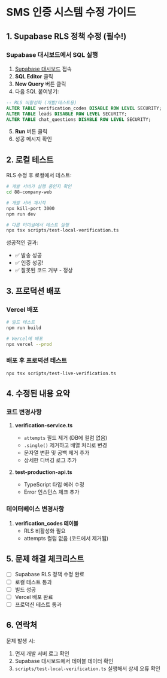 # SMS 인증 시스템 수정 가이드

## 1. Supabase RLS 정책 수정 (필수!)

### Supabase 대시보드에서 SQL 실행
1. [Supabase 대시보드](https://tjizerpeyteokqhufqea.supabase.co) 접속
2. **SQL Editor** 클릭
3. **New Query** 버튼 클릭
4. 다음 SQL 붙여넣기:

```sql
-- RLS 비활성화 (개발/테스트용)
ALTER TABLE verification_codes DISABLE ROW LEVEL SECURITY;
ALTER TABLE leads DISABLE ROW LEVEL SECURITY;
ALTER TABLE chat_questions DISABLE ROW LEVEL SECURITY;
```

5. **Run** 버튼 클릭
6. 성공 메시지 확인

## 2. 로컬 테스트

RLS 수정 후 로컬에서 테스트:

```bash
# 개발 서버가 실행 중인지 확인
cd 88-company-web

# 개발 서버 재시작
npx kill-port 3000
npm run dev

# 다른 터미널에서 테스트 실행
npx tsx scripts/test-local-verification.ts
```

성공적인 결과:
- ✅ 발송 성공
- ✅ 인증 성공!
- ✅ 잘못된 코드 거부 - 정상

## 3. 프로덕션 배포

### Vercel 배포
```bash
# 빌드 테스트
npm run build

# Vercel에 배포
npx vercel --prod
```

### 배포 후 프로덕션 테스트
```bash
npx tsx scripts/test-live-verification.ts
```

## 4. 수정된 내용 요약

### 코드 변경사항
1. **verification-service.ts**
   - `attempts` 필드 제거 (DB에 컬럼 없음)
   - `.single()` 제거하고 배열 처리로 변경
   - 문자열 변환 및 공백 제거 추가
   - 상세한 디버깅 로그 추가

2. **test-production-api.ts**
   - TypeScript 타입 에러 수정
   - Error 인스턴스 체크 추가

### 데이터베이스 변경사항
1. **verification_codes 테이블**
   - RLS 비활성화 필요
   - attempts 컬럼 없음 (코드에서 제거됨)

## 5. 문제 해결 체크리스트

- [ ] Supabase RLS 정책 수정 완료
- [ ] 로컬 테스트 통과
- [ ] 빌드 성공
- [ ] Vercel 배포 완료
- [ ] 프로덕션 테스트 통과

## 6. 연락처

문제 발생 시:
1. 먼저 개발 서버 로그 확인
2. Supabase 대시보드에서 테이블 데이터 확인
3. `scripts/test-local-verification.ts` 실행해서 상세 오류 확인